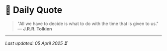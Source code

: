 # 📜 Daily Quote

> "All we have to decide is what to do with the time that is given to us."  
> — **J.R.R. Tolkien**

---

_Last updated: 05 April 2025 ⏳_
